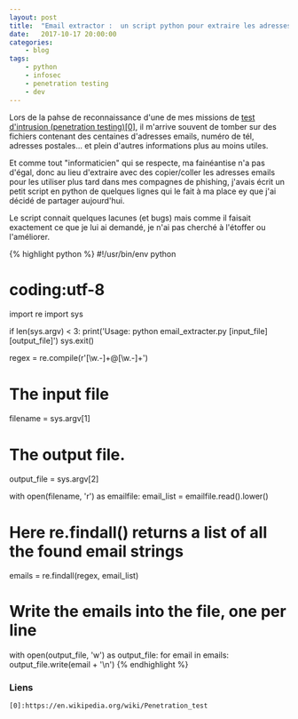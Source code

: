 ```yaml
---
layout: post
title:  "Email extractor :  un script python pour extraire les adresses email depuis un fichier"
date:   2017-10-17 20:00:00
categories:
    - blog
tags:
    - python
    - infosec
    - penetration testing
    - dev
---
```


Lors de la pahse de reconnaissance d'une de mes missions de [test d'intrusion (penetration testing)\[0\]][0], il m'arrive souvent de tomber sur des fichiers contenant des centaines d'adresses emails, numéro de tél, adresses postales... et plein d'autres informations plus au moins utiles.

Et comme tout "informaticien" qui se respecte, ma fainéantise n'a pas d'égal, donc au lieu d'extraire avec des copier/coller les adresses emails pour les utiliser plus tard dans mes compagnes de phishing, j'avais écrit un petit script en python de quelques lignes qui le fait à ma place ey que j'ai décidé de partager aujourd'hui.

Le script connait quelques lacunes (et bugs) mais comme il faisait exactement ce que je lui ai demandé, je n'ai pas cherché à l'étoffer ou l'améliorer.

{% highlight python %}
#!/usr/bin/env python
# coding:utf-8

import re
import sys

if len(sys.argv) < 3:
    print('Usage: python email_extracter.py [input_file] [output_file]')
    sys.exit()

regex = re.compile(r'[\w\.-]+@[\w\.-]+')

# The input file
filename = sys.argv[1]

# The output file.
output_file = sys.argv[2]

with open(filename, 'r') as emailfile:
    email_list = emailfile.read().lower()

# Here re.findall() returns a list of all the found email strings
emails = re.findall(regex, email_list)

# Write the emails into the file, one per line
with open(output_file, 'w') as output_file:
    for email in emails:
        output_file.write(email + '\n')
{% endhighlight %}


### Liens
~~~
[0]:https://en.wikipedia.org/wiki/Penetration_test
~~~
[0]:https://en.wikipedia.org/wiki/Penetration_test

